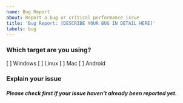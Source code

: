 ```yaml
---
name: Bug Report
about: Report a bug or critical performance issue
title: 'Bug Report: [DESCRIBE YOUR BUG IN DETAIL HERE]'
labels: bug
---
```


[weed]: <> (MAKE SURE THAT THE ISSUE IS AS COMPLETE AS POSSIBLE. ISSUES THAT HAVE BARELY ANY INFORMATION OR IS ONLY MADE FOR TROLLING WILL BE INSTANTLY CLOSED.)
[weed]: <> (MAKE SURE TO ADD YOUR TARGET OR IT'LL BE IGNORED!)

### Which target are you using?
[weed]: <> (CHANGE [ ] TO [x] IN FRONT OF YOUR TARGET!)

[ ] Windows
[ ] Linux
[ ] Mac
[ ] Android

### Explain your issue
##### Please check first if your issue haven't already been reported yet.
[weed]: <> (MAKE SURE TO ADD A SCREENSHOT OF THE CRASH HANDLER, IF AVAILABLE, AND STEPS TO REPRODUCE THE BUG!)